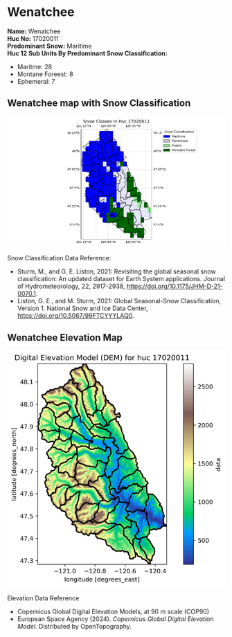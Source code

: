 # Wenatchee


**Name:**             Wenatchee <br>
**Huc No:**           17020011 <br> 
**Predominant Snow:** Maritime <br>
**Huc 12 Sub Units By Predominant Snow Classification:**
- Maritme: 28
- Montane Foreest: 8
- Ephemeral: 7 


## Wenatchee map with Snow Classification 

![Snow Classes Map](../basic_maps/Snow_classes_in_17020011.png)

Snow Classification Data Reference: 
- Sturm, M., and G. E. Liston, 2021: Revisiting the global seasonal snow classification: An updated dataset for Earth System applications.  Journal of Hydrometeorology, 22, 2917-2938, https://doi.org/10.1175/JHM-D-21-0070.1.
- Liston, G. E., and M. Sturm, 2021: Global Seasonal-Snow Classification, Version 1. National Snow and Ice Data Center, https://doi.org/10.5067/99FTCYYYLAQ0.

## Wenatchee Elevation Map 
![Elevation Map](../basic_maps/dem_huc17020011.png)

Elevation Data Reference 
- Copernicus Global Digital Elevation Models, at 90 m scale (COP90)
- European Space Agency (2024).  <i>Copernicus Global Digital Elevation Model</i>.  Distributed by OpenTopography.
